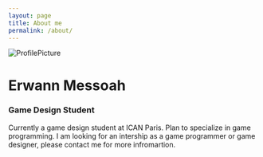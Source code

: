 ```yaml
---
layout: page
title: About me
permalink: /about/
---
```

![ProfilePicture](resources/aisaka.png)
# Erwann Messoah
### Game Design Student

Currently a game design student at ICAN Paris. Plan to specialize in game programming. I am looking for an intership as a game programmer or game designer, please contact me for more infromartion.

